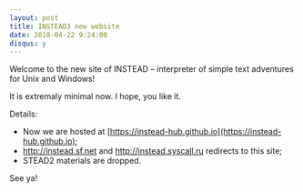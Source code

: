 ```yaml
---
layout: post
title: INSTEAD3 new website
date: 2018-04-22 9:24:00
disqus: y
---
```


Welcome to the new site of INSTEAD – interpreter of simple text adventures for Unix and Windows!

It is extremaly minimal now. I hope, you like it.

Details:

- Now we are hosted at [https://instead-hub.github.io](https://instead-hub.github.io);
- http://instead.sf.net and http://instead.syscall.ru redirects to this site;
- STEAD2 materials are dropped.

See ya!
